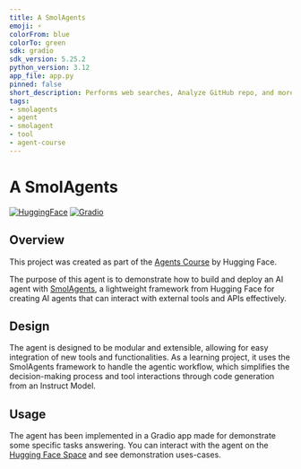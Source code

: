 ```yaml
---
title: A SmolAgents
emoji: ⚡
colorFrom: blue
colorTo: green
sdk: gradio
sdk_version: 5.25.2
python_version: 3.12
app_file: app.py
pinned: false
short_description: Performs web searches, Analyze GitHub repo, and more.
tags:
- smolagents
- agent
- smolagent
- tool
- agent-course
---
```


# A SmolAgents

[![HuggingFace](https://img.shields.io/badge/HuggingFace-FFD21E?logo=huggingface&logoColor=000)](https://huggingface.co/)
[![Gradio](https://img.shields.io/badge/Gradio-FFA500?logo=gradio&logoColor=fff)](https://gradio.app/)

## Overview
This project was created as part of the [Agents Course](https://huggingface.co/learn/agents-course) by Hugging Face. 

The purpose of this agent is to demonstrate how to build and deploy an AI agent with [SmolAgents](https://huggingface.co/docs/smolagents/index), a lightweight framework from Hugging Face for creating AI agents that can interact with external tools and APIs effectively.

## Design
The agent is designed to be modular and extensible, allowing for easy integration of new tools and functionalities.
As a learning project, it uses the SmolAgents framework to handle the agentic workflow, which simplifies the decision-making process and tool interactions through code generation from an Instruct Model.

## Usage
The agent has been implemented in a Gradio app made for demonstrate some specific tasks answering.
You can interact with the agent on the [Hugging Face Space](https://huggingface.co/spaces/mriusero/a-smolagents) and see demonstration uses-cases.